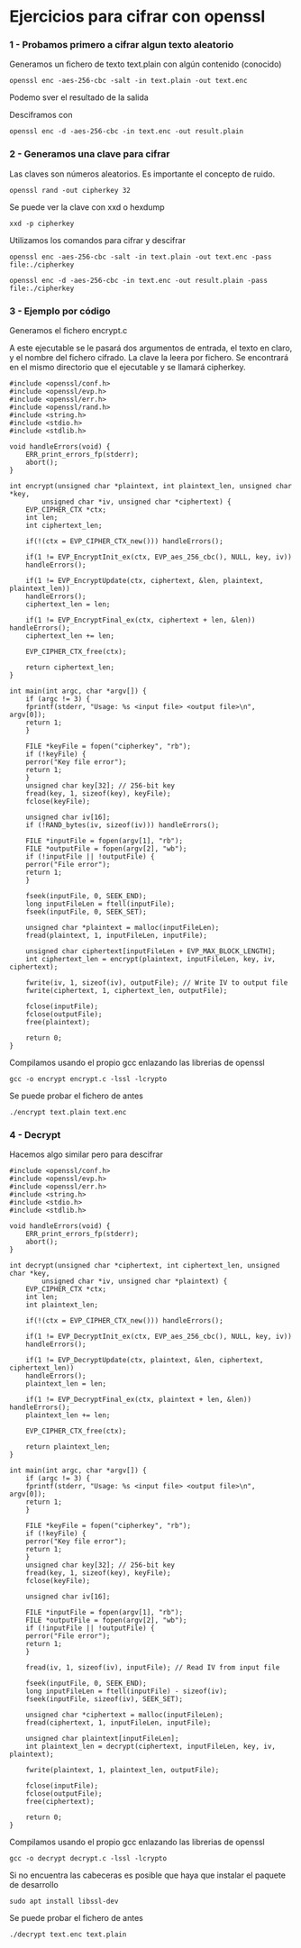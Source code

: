 # Ejercicios para cifrar con openssl 

### 1 - Probamos primero a cifrar algun texto aleatorio

Generamos un fichero de texto text.plain con algún contenido (conocido)

	openssl enc -aes-256-cbc -salt -in text.plain -out text.enc

Podemo sver el resultado de la salida

Desciframos con 

	openssl enc -d -aes-256-cbc -in text.enc -out result.plain


### 2 - Generamos una clave para cifrar

Las claves son números aleatorios. Es importante el concepto de ruido.

	openssl rand -out cipherkey 32
		
Se puede ver la clave con xxd o hexdump

	xxd -p cipherkey
	
Utilizamos los comandos para cifrar y descifrar
		
	openssl enc -aes-256-cbc -salt -in text.plain -out text.enc -pass file:./cipherkey

	openssl enc -d -aes-256-cbc -in text.enc -out result.plain -pass file:./cipherkey	
	
### 3 - Ejemplo por código

Generamos el fichero encrypt.c

A este ejecutable se le pasará dos argumentos de entrada, el texto en claro, y el nombre del fichero cifrado.
La clave la leera por fichero. Se encontrará en el mismo directorio que el ejecutable y se llamará cipherkey.


	#include <openssl/conf.h>
	#include <openssl/evp.h>
	#include <openssl/err.h>
	#include <openssl/rand.h>
	#include <string.h>
	#include <stdio.h>
	#include <stdlib.h>

	void handleErrors(void) {
	    ERR_print_errors_fp(stderr);
	    abort();
	}

	int encrypt(unsigned char *plaintext, int plaintext_len, unsigned char *key,
		    unsigned char *iv, unsigned char *ciphertext) {
	    EVP_CIPHER_CTX *ctx;
	    int len;
	    int ciphertext_len;

	    if(!(ctx = EVP_CIPHER_CTX_new())) handleErrors();

	    if(1 != EVP_EncryptInit_ex(ctx, EVP_aes_256_cbc(), NULL, key, iv))
		handleErrors();

	    if(1 != EVP_EncryptUpdate(ctx, ciphertext, &len, plaintext, plaintext_len))
		handleErrors();
	    ciphertext_len = len;

	    if(1 != EVP_EncryptFinal_ex(ctx, ciphertext + len, &len)) handleErrors();
	    ciphertext_len += len;

	    EVP_CIPHER_CTX_free(ctx);

	    return ciphertext_len;
	}

	int main(int argc, char *argv[]) {
	    if (argc != 3) {
		fprintf(stderr, "Usage: %s <input file> <output file>\n", argv[0]);
		return 1;
	    }

	    FILE *keyFile = fopen("cipherkey", "rb");
	    if (!keyFile) {
		perror("Key file error");
		return 1;
	    }
	    unsigned char key[32]; // 256-bit key
	    fread(key, 1, sizeof(key), keyFile);
	    fclose(keyFile);

	    unsigned char iv[16];
	    if (!RAND_bytes(iv, sizeof(iv))) handleErrors();

	    FILE *inputFile = fopen(argv[1], "rb");
	    FILE *outputFile = fopen(argv[2], "wb");
	    if (!inputFile || !outputFile) {
		perror("File error");
		return 1;
	    }

	    fseek(inputFile, 0, SEEK_END);
	    long inputFileLen = ftell(inputFile);
	    fseek(inputFile, 0, SEEK_SET);

	    unsigned char *plaintext = malloc(inputFileLen);
	    fread(plaintext, 1, inputFileLen, inputFile);

	    unsigned char ciphertext[inputFileLen + EVP_MAX_BLOCK_LENGTH];
	    int ciphertext_len = encrypt(plaintext, inputFileLen, key, iv, ciphertext);

	    fwrite(iv, 1, sizeof(iv), outputFile); // Write IV to output file
	    fwrite(ciphertext, 1, ciphertext_len, outputFile);

	    fclose(inputFile);
	    fclose(outputFile);
	    free(plaintext);

	    return 0;
	}

Compilamos usando el propio gcc enlazando las librerias de openssl

	gcc -o encrypt encrypt.c -lssl -lcrypto

Se puede probar el fichero de antes

	./encrypt text.plain text.enc

### 4 - Decrypt

Hacemos algo similar pero para descifrar

	#include <openssl/conf.h>
	#include <openssl/evp.h>
	#include <openssl/err.h>
	#include <string.h>
	#include <stdio.h>
	#include <stdlib.h>

	void handleErrors(void) {
	    ERR_print_errors_fp(stderr);
	    abort();
	}

	int decrypt(unsigned char *ciphertext, int ciphertext_len, unsigned char *key,
		    unsigned char *iv, unsigned char *plaintext) {
	    EVP_CIPHER_CTX *ctx;
	    int len;
	    int plaintext_len;

	    if(!(ctx = EVP_CIPHER_CTX_new())) handleErrors();

	    if(1 != EVP_DecryptInit_ex(ctx, EVP_aes_256_cbc(), NULL, key, iv))
		handleErrors();

	    if(1 != EVP_DecryptUpdate(ctx, plaintext, &len, ciphertext, ciphertext_len))
		handleErrors();
	    plaintext_len = len;

	    if(1 != EVP_DecryptFinal_ex(ctx, plaintext + len, &len)) handleErrors();
	    plaintext_len += len;

	    EVP_CIPHER_CTX_free(ctx);

	    return plaintext_len;
	}

	int main(int argc, char *argv[]) {
	    if (argc != 3) {
		fprintf(stderr, "Usage: %s <input file> <output file>\n", argv[0]);
		return 1;
	    }

	    FILE *keyFile = fopen("cipherkey", "rb");
	    if (!keyFile) {
		perror("Key file error");
		return 1;
	    }
	    unsigned char key[32]; // 256-bit key
	    fread(key, 1, sizeof(key), keyFile);
	    fclose(keyFile);

	    unsigned char iv[16];

	    FILE *inputFile = fopen(argv[1], "rb");
	    FILE *outputFile = fopen(argv[2], "wb");
	    if (!inputFile || !outputFile) {
		perror("File error");
		return 1;
	    }

	    fread(iv, 1, sizeof(iv), inputFile); // Read IV from input file

	    fseek(inputFile, 0, SEEK_END);
	    long inputFileLen = ftell(inputFile) - sizeof(iv);
	    fseek(inputFile, sizeof(iv), SEEK_SET);

	    unsigned char *ciphertext = malloc(inputFileLen);
	    fread(ciphertext, 1, inputFileLen, inputFile);

	    unsigned char plaintext[inputFileLen];
	    int plaintext_len = decrypt(ciphertext, inputFileLen, key, iv, plaintext);

	    fwrite(plaintext, 1, plaintext_len, outputFile);

	    fclose(inputFile);
	    fclose(outputFile);
	    free(ciphertext);

	    return 0;
	}
	
Compilamos usando el propio gcc enlazando las librerias de openssl

	gcc -o decrypt decrypt.c -lssl -lcrypto

Si no encuentra las cabeceras es posible que haya que instalar el paquete de desarrollo

	sudo apt install libssl-dev

Se puede probar el fichero de antes

	./decrypt text.enc text.plain
